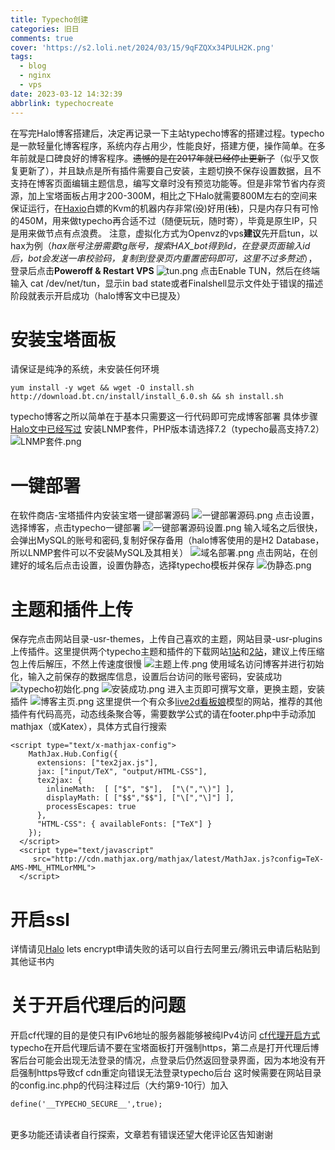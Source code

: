```yaml
---
title: Typecho创建
categories: 旧日
comments: true
cover: 'https://s2.loli.net/2024/03/15/9qFZQXx34PULH2K.png'
tags:
  - blog
  - nginx
  - vps
date: 2023-03-12 14:32:39
abbrlink: typechocreate
---
```

在写完Halo博客搭建后，决定再记录一下主站typecho博客的搭建过程。typecho是一款轻量化博客程序，系统内存占用少，性能良好，搭建方便，操作简单。在多年前就是口碑良好的博客程序。~~遗憾的是在2017年就已经停止更新了~~（似乎又恢复更新了），并且缺点是所有插件需要自己安装，主题切换不保存设置数据，且不支持在博客页面编辑主题信息，编写文章时没有预览功能等。但是非常节省内存资源，加上宝塔面板占用才200-300M，相比之下Halo就需要800M左右的空间来保证运行，在[Haxio][1]白嫖的Kvm的机器内存非常(~~没~~)好用(~~钱~~)，只是内存只有可怜的450M，用来做typecho再合适不过（随便玩玩，随时寄），毕竟是原生IP，只是用来做节点有点浪费。
注意，虚拟化方式为Openvz的vps**建议**先开启tun，以hax为例（*hax账号注册需要tg账号，搜索HAX_bot得到id，在登录页面输入id后，bot会发送一串校验码，复制到登录页内重置密码即可，这里不过多赘述*），登录后点击**Poweroff & Restart VPS**
![tun.png][2]
点击Enable TUN，然后在终端输入 cat /dev/net/tun，显示in bad state或者Finalshell显示文件处于错误的描述阶段就表示开启成功（halo博客文中已提及）
# 安装宝塔面板
请保证是纯净的系统，未安装任何环境
```
yum install -y wget && wget -O install.sh http://download.bt.cn/install/install_6.0.sh && sh install.sh
```
typecho博客之所以简单在于基本只需要这一行代码即可完成博客部署
具体步骤[Halo文中已经写过][3]
安装LNMP套件，PHP版本请选择7.2（typecho最高支持7.2）![LNMP套件.png][4]
# 一键部署
在软件商店-宝塔插件内安装宝塔一键部署源码
![一键部署源码.png][5]
点击设置，选择博客，点击typecho一键部署
![一键部署源码设置.png][6]
输入域名之后很快，会弹出MySQL的账号和密码,复制好保存备用（halo博客使用的是H2 Database，所以LNMP套件可以不安装MySQL及其相关）
![域名部署.png][7]
点击网站，在创建好的域名后点击设置，设置伪静态，选择typecho模板并保存
![伪静态.png][8]
# 主题和插件上传
保存完点击网站目录-usr-themes，上传自己喜欢的主题，网站目录-usr-plugins上传插件。这里提供两个typecho主题和插件的下载网站[1站][10]和[2站][11]，建议上传压缩包上传后解压，不然上传速度很慢
![主题上传.png][9]
使用域名访问博客并进行初始化，输入之前保存的数据库信息，设置后台访问的账号密码，安装成功
![typecho初始化.png][12]
![安装成功.png][13]
进入主页即可撰写文章，更换主题，安装插件
![博客主页.png][14]
这里提供一个有众多[live2d看板娘][15]模型的网站，推荐的其他插件有代码高亮，动态线条聚合等，需要数学公式的请在footer.php中手动添加mathjax（或Katex），具体方式自行搜索
```
<script type="text/x-mathjax-config">
    MathJax.Hub.Config({
      extensions: ["tex2jax.js"],
      jax: ["input/TeX", "output/HTML-CSS"],
      tex2jax: {
        inlineMath:  [ ["$", "$"],  ["\(","\)"] ],
        displayMath: [ ["$$","$$"], ["\[","\]"] ],
        processEscapes: true
      },
      "HTML-CSS": { availableFonts: ["TeX"] }
    });
  </script>
  <script type="text/javascript"
     src="http://cdn.mathjax.org/mathjax/latest/MathJax.js?config=TeX-AMS-MML_HTMLorMML">
  </script>
```
# 开启ssl
详情请见[Halo][17]
lets encrypt申请失败的话可以自行去阿里云/腾讯云申请后粘贴到其他证书内
# 关于开启代理后的问题
开启cf代理的目的是使只有IPv6地址的服务器能够被纯IPv4访问
[cf代理开启方式][16]
typecho在开启代理后请不要在宝塔面板打开强制https，第二点是打开代理后博客后台可能会出现无法登录的情况，点登录后仍然返回登录界面，因为本地没有开启强制https导致cf cdn重定向错误无法登录typecho后台
这时候需要在网站目录的config.inc.php的代码注释过后（大约第9-10行）加入
```
define('__TYPECHO_SECURE__',true);
```

</br>
更多功能还请读者自行探索，文章若有错误还望大佬评论区告知谢谢

[1]:https://hax.co.id/create-vps/
[2]: https://s2.loli.net/2024/03/15/Y5mX6WuEOMt8cF4.png
[3]:https://blog.icjlu.eu.org/post/halocreate.html
[4]:https://s2.loli.net/2024/03/15/cUGb2MkhZoiVSQO.png
[5]:https://s2.loli.net/2024/03/15/ok3buY2rLvtScU5.png
[6]:https://s2.loli.net/2024/03/15/UKMGBaCTe6osJqb.png
[7]:https://s2.loli.net/2024/03/15/TumMf3S7k1qYNIh.png
[8]:https://s2.loli.net/2024/03/15/XPSMFwkOfZzxjHT.png
[9]:https://s2.loli.net/2024/03/15/hfqKUeFMlJQi84s.png
[10]:https://typecho.me/page-2.html
[11]:https://store.ijkxs.com/ztmb/typecho/typecho_themes/page/4?price_type=1
[12]:https://s2.loli.net/2024/03/15/j39DozG1sYJX7fO.png
[13]:https://s2.loli.net/2024/03/15/qslgN8OuyZh7Sow.png
[14]:https://s2.loli.net/2024/03/15/8w1dAiehEN4ORzU.png
[15]:https://mx.paul.ren
[16]:https://blog.icjlu.eu.org/post/halocreate.html
[17]:https://blog.icjlu.eu.org/post/halocreate.html
